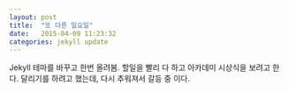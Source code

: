 ```yaml
---
layout: post
title:  "또 다른 일요일"
date:   2015-04-09 11:23:32
categories: jekyll update
---
```

Jekyll 테마를 바꾸고 한번 올려봄. 할일을 빨리 다 하고 아카데미 시상식을 보려고 한다. 달리기를 하려고 했는데, 다시 추워져서 갈등 중 이다.
